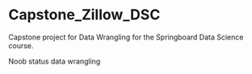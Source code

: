 # Capstone_Zillow_DSC

Capstone project for Data Wrangling for the Springboard Data Science course.

Noob status data wrangling
